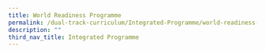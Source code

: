 ```yaml
---
title: World Readiness Programme
permalink: /dual-track-curriculum/Integrated-Programme/world-readiness-programme/
description: ""
third_nav_title: Integrated Programme
---
```


